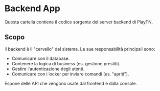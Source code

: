 # Backend App

Questa cartella contiene il codice sorgente del server backend di PlayTN.

## Scopo

Il backend è il "cervello" del sistema. Le sue responsabilità principali sono:

*   Comunicare con il database.
*   Contenere la logica di business (es. gestione prestiti).
*   Gestire l'autenticazione degli utenti.
*   Comunicare con i locker per inviare comandi (es. "apriti").

Espone delle API che vengono usate dal frontend e dalla console.

